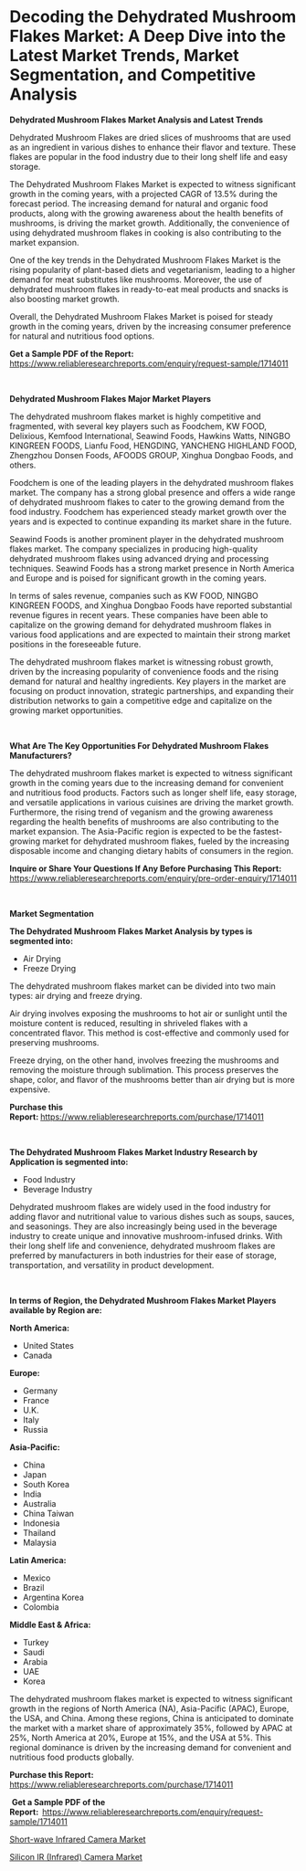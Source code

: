 <p><h1>Decoding the Dehydrated Mushroom Flakes Market: A Deep Dive into the Latest Market Trends, Market Segmentation, and Competitive Analysis</h1></p><p><strong>Dehydrated Mushroom Flakes Market Analysis and Latest Trends</strong></p>
<p><p>Dehydrated Mushroom Flakes are dried slices of mushrooms that are used as an ingredient in various dishes to enhance their flavor and texture. These flakes are popular in the food industry due to their long shelf life and easy storage.</p><p>The Dehydrated Mushroom Flakes Market is expected to witness significant growth in the coming years, with a projected CAGR of 13.5% during the forecast period. The increasing demand for natural and organic food products, along with the growing awareness about the health benefits of mushrooms, is driving the market growth. Additionally, the convenience of using dehydrated mushroom flakes in cooking is also contributing to the market expansion.</p><p>One of the key trends in the Dehydrated Mushroom Flakes Market is the rising popularity of plant-based diets and vegetarianism, leading to a higher demand for meat substitutes like mushrooms. Moreover, the use of dehydrated mushroom flakes in ready-to-eat meal products and snacks is also boosting market growth.</p><p>Overall, the Dehydrated Mushroom Flakes Market is poised for steady growth in the coming years, driven by the increasing consumer preference for natural and nutritious food options.</p></p>
<p><strong>Get a Sample PDF of the Report:&nbsp;</strong> <a href="https://www.reliableresearchreports.com/enquiry/request-sample/1714011">https://www.reliableresearchreports.com/enquiry/request-sample/1714011</a></p>
<p>&nbsp;</p>
<p><strong>Dehydrated Mushroom Flakes Major Market Players</strong></p>
<p><p>The dehydrated mushroom flakes market is highly competitive and fragmented, with several key players such as Foodchem, KW FOOD, Delixious, Kemfood International, Seawind Foods, Hawkins Watts, NINGBO KINGREEN FOODS, Lianfu Food, HENGDING, YANCHENG HIGHLAND FOOD, Zhengzhou Donsen Foods, AFOODS GROUP, Xinghua Dongbao Foods, and others.</p><p>Foodchem is one of the leading players in the dehydrated mushroom flakes market. The company has a strong global presence and offers a wide range of dehydrated mushroom flakes to cater to the growing demand from the food industry. Foodchem has experienced steady market growth over the years and is expected to continue expanding its market share in the future.</p><p>Seawind Foods is another prominent player in the dehydrated mushroom flakes market. The company specializes in producing high-quality dehydrated mushroom flakes using advanced drying and processing techniques. Seawind Foods has a strong market presence in North America and Europe and is poised for significant growth in the coming years.</p><p>In terms of sales revenue, companies such as KW FOOD, NINGBO KINGREEN FOODS, and Xinghua Dongbao Foods have reported substantial revenue figures in recent years. These companies have been able to capitalize on the growing demand for dehydrated mushroom flakes in various food applications and are expected to maintain their strong market positions in the foreseeable future.</p><p>The dehydrated mushroom flakes market is witnessing robust growth, driven by the increasing popularity of convenience foods and the rising demand for natural and healthy ingredients. Key players in the market are focusing on product innovation, strategic partnerships, and expanding their distribution networks to gain a competitive edge and capitalize on the growing market opportunities.</p></p>
<p>&nbsp;</p>
<p><strong>What Are The Key Opportunities For Dehydrated Mushroom Flakes Manufacturers?</strong></p>
<p><p>The dehydrated mushroom flakes market is expected to witness significant growth in the coming years due to the increasing demand for convenient and nutritious food products. Factors such as longer shelf life, easy storage, and versatile applications in various cuisines are driving the market growth. Furthermore, the rising trend of veganism and the growing awareness regarding the health benefits of mushrooms are also contributing to the market expansion. The Asia-Pacific region is expected to be the fastest-growing market for dehydrated mushroom flakes, fueled by the increasing disposable income and changing dietary habits of consumers in the region.</p></p>
<p><strong>Inquire or Share Your Questions If Any Before Purchasing This Report:</strong> <a href="https://www.reliableresearchreports.com/enquiry/pre-order-enquiry/1714011">https://www.reliableresearchreports.com/enquiry/pre-order-enquiry/1714011</a></p>
<p>&nbsp;</p>
<p><strong>Market Segmentation</strong></p>
<p><strong>The Dehydrated Mushroom Flakes Market Analysis by types is segmented into:</strong></p>
<p><ul><li>Air Drying</li><li>Freeze Drying</li></ul></p>
<p><p>The dehydrated mushroom flakes market can be divided into two main types: air drying and freeze drying. </p><p>Air drying involves exposing the mushrooms to hot air or sunlight until the moisture content is reduced, resulting in shriveled flakes with a concentrated flavor. This method is cost-effective and commonly used for preserving mushrooms.</p><p>Freeze drying, on the other hand, involves freezing the mushrooms and removing the moisture through sublimation. This process preserves the shape, color, and flavor of the mushrooms better than air drying but is more expensive.</p></p>
<p><strong>Purchase this Report:&nbsp;</strong><a href="https://www.reliableresearchreports.com/purchase/1714011">https://www.reliableresearchreports.com/purchase/1714011</a></p>
<p>&nbsp;</p>
<p><strong>The Dehydrated Mushroom Flakes Market Industry Research by Application is segmented into:</strong></p>
<p><ul><li>Food Industry</li><li>Beverage Industry</li></ul></p>
<p><p>Dehydrated mushroom flakes are widely used in the food industry for adding flavor and nutritional value to various dishes such as soups, sauces, and seasonings. They are also increasingly being used in the beverage industry to create unique and innovative mushroom-infused drinks. With their long shelf life and convenience, dehydrated mushroom flakes are preferred by manufacturers in both industries for their ease of storage, transportation, and versatility in product development.</p></p>
<p>&nbsp;</p>
<p><strong>In terms of Region, the Dehydrated Mushroom Flakes Market Players available by Region are:</strong></p>
<p>
    <p> <strong> North America: </strong>
        <ul>
            <li>United States</li>
            <li>Canada</li>
        </ul>
        </p> 
    <p> <strong> Europe: </strong>
        <ul>
            <li>Germany</li>
            <li>France</li>
            <li>U.K.</li>
            <li>Italy</li>
            <li>Russia</li>
        </ul>
        </p> 
    <p> <strong> Asia-Pacific: </strong>
        <ul>
            <li>China</li>
            <li>Japan</li>
            <li>South Korea</li>
            <li>India</li>
            <li>Australia</li>
            <li>China Taiwan</li>
            <li>Indonesia</li>
            <li>Thailand</li>
            <li>Malaysia</li>
        </ul>
        </p> 
    <p> <strong> Latin America: </strong>
        <ul>
            <li>Mexico</li>
            <li>Brazil</li>
            <li>Argentina Korea</li>
            <li>Colombia</li>
        </ul>
        </p> 
    <p> <strong> Middle East & Africa: </strong>
        <ul>
            <li>Turkey</li>
            <li>Saudi</li>
            <li>Arabia</li>
            <li>UAE</li>
            <li>Korea</li>
        </ul>
    </p>
    </p>
<p><p>The dehydrated mushroom flakes market is expected to witness significant growth in the regions of North America (NA), Asia-Pacific (APAC), Europe, the USA, and China. Among these regions, China is anticipated to dominate the market with a market share of approximately 35%, followed by APAC at 25%, North America at 20%, Europe at 15%, and the USA at 5%. This regional dominance is driven by the increasing demand for convenient and nutritious food products globally.</p></p>
<p><strong>Purchase this Report: </strong><a href="https://www.reliableresearchreports.com/purchase/1714011">https://www.reliableresearchreports.com/purchase/1714011</a></p>
<p>&nbsp;<strong>Get a Sample PDF of the Report:&nbsp;&nbsp;</strong><a href="https://www.reliableresearchreports.com/enquiry/request-sample/1714011">https://www.reliableresearchreports.com/enquiry/request-sample/1714011</a></p>
<p><strong></strong></p>
<p><p><a href="https://github.com/bobicer/Market-Research-Report-List-2/blob/main/short-wave-infrared-camera-market.md">Short-wave Infrared Camera Market</a></p><p><a href="https://github.com/timeliteaut/Market-Research-Report-List-1/blob/main/silicon-ir-infrared-camera-market.md">Silicon IR (Infrared) Camera Market</a></p></p>